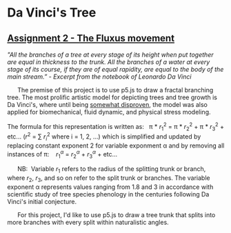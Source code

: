 # Da Vinci's Tree
## [Assignment 2 - The Fluxus movement](https://github.com/charlieroberts/imgd-5010-s24/blob/main/assignment2-instructions.md)

*"All the branches of a tree at every stage of its height when put together are equal in thickness to the trunk. All the branches of a water at every stage of its course, if they are of equal rapidity, are equal to the body of the main stream.” - Excerpt from the notebook of Leonardo Da Vinci*

&nbsp;&nbsp;&nbsp;&nbsp;&nbsp;&nbsp;The premise of this project is to use p5.js to draw a fractal branching tree. The most prolific artistic model for depicting trees and tree growth is Da Vinci's, where until being [somewhat disproven](https://www.pnas.org/doi/10.1073/pnas.2215047120), the model was also applied for biomechanical, fluid dynamic, and physical stress modeling. 

The formula for this representation is written as:&nbsp;&nbsp;&nbsp;π * $r^{2} _ {1}$ = π * $r^{2} _ {2}$ + π * $r^{2}_{3}$ + etc... ($r^{2}$ = ∑ $r^{2} _{i}$ where i = 1, 2, ...) which is simplified and updated by replacing constant exponent 2 for variable exponment α and by removing all instances of π:&nbsp;&nbsp;&nbsp; $r^{α} _ {1}$ = $r^{α} _ {2}$ + $r^{α} _ {3}$ + etc...

&nbsp;&nbsp;&nbsp;&nbsp;&nbsp;&nbsp;NB:&nbsp;&nbsp;Variable $r _ {1}$ refers to the radius of the splitting trunk or branch, where $r _ {2}$, $r _ {3}$, and so on refer to the split trunk or branches. The variable exponent α represents values ranging from 1.8 and 3 in accordance with scientific study of tree species phenology in the centuries following Da Vinci's initial conjecture.

&nbsp;&nbsp;&nbsp;&nbsp;&nbsp;&nbsp;For this project, I'd like to use p5.js to draw a tree trunk that splits into more branches with every split within naturalistic angles. 
